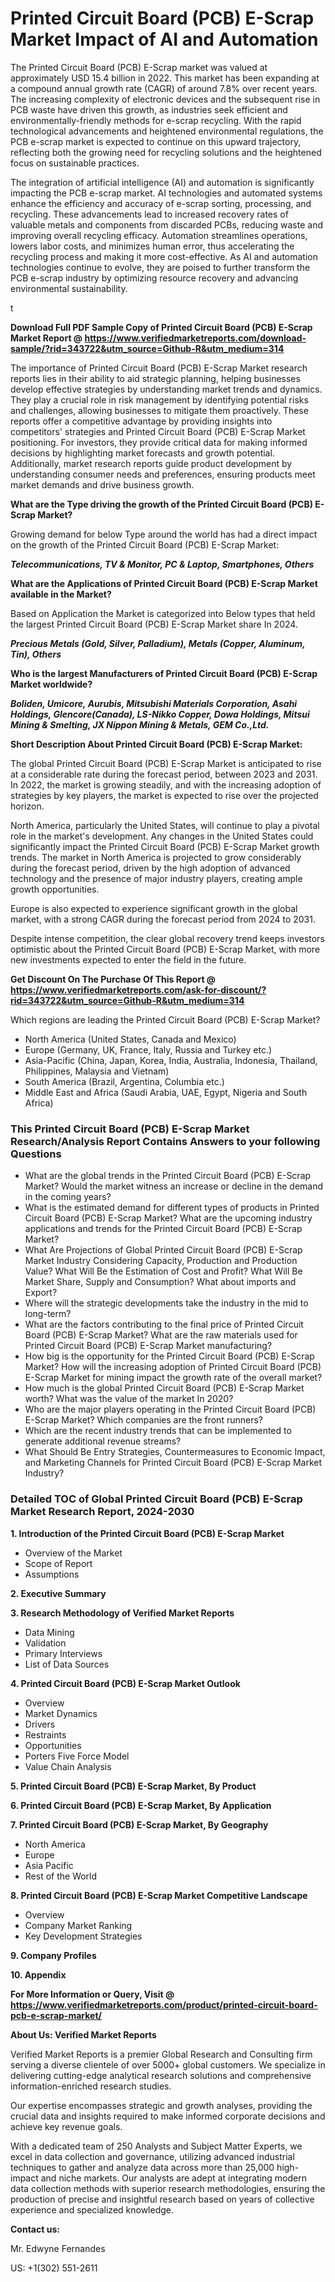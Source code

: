 <meta name="title" content="Global Printed Circuit Board (PCB) E-Scrap Market Impact of AI and Automation"><meta name="description" content="The Printed Circuit Board (PCB) E-Scrap market was valued at approximately USD 15.4 billion in 2022. This market has been expanding at a compound annual growth rate (C"><meta name="title" content="Printed Circuit Board (PCB) E-Scrap Market Size, Share, Scope, Trends, Growth, Opportunities, Analysis, Forecast"><h1>Printed Circuit Board (PCB) E-Scrap Market Impact of AI and Automation</h1><p>The Printed Circuit Board (PCB) E-Scrap market was valued at approximately USD 15.4 billion in 2022. This market has been expanding at a compound annual growth rate (CAGR) of around 7.8% over recent years. The increasing complexity of electronic devices and the subsequent rise in PCB waste have driven this growth, as industries seek efficient and environmentally-friendly methods for e-scrap recycling. With the rapid technological advancements and heightened environmental regulations, the PCB e-scrap market is expected to continue on this upward trajectory, reflecting both the growing need for recycling solutions and the heightened focus on sustainable practices.</p><p>The integration of artificial intelligence (AI) and automation is significantly impacting the PCB e-scrap market. AI technologies and automated systems enhance the efficiency and accuracy of e-scrap sorting, processing, and recycling. These advancements lead to increased recovery rates of valuable metals and components from discarded PCBs, reducing waste and improving overall recycling efficacy. Automation streamlines operations, lowers labor costs, and minimizes human error, thus accelerating the recycling process and making it more cost-effective. As AI and automation technologies continue to evolve, they are poised to further transform the PCB e-scrap industry by optimizing resource recovery and advancing environmental sustainability.</p>t</p><p id="" class=""><strong>Download Full PDF Sample Copy of Printed Circuit Board (PCB) E-Scrap Market Report @ <a href="https://www.verifiedmarketreports.com/download-sample/?rid=343722&utm_source=Github-R&utm_medium=314" target="_blank">https://www.verifiedmarketreports.com/download-sample/?rid=343722&utm_source=Github-R&utm_medium=314</a></strong></p><p>The importance of&nbsp;Printed Circuit Board (PCB) E-Scrap Market research reports lies in their ability to aid strategic planning, helping businesses develop effective strategies by understanding market trends and dynamics. They play a crucial role in risk management by identifying potential risks and challenges, allowing businesses to mitigate them proactively. These reports offer a competitive advantage by providing insights into competitors' strategies and Printed Circuit Board (PCB) E-Scrap Market positioning. For investors, they provide critical data for making informed decisions by highlighting market forecasts and growth potential. Additionally, market research reports guide product development by understanding consumer needs and preferences, ensuring products meet market demands and drive business growth.</p><p><strong>What are the&nbsp;Type driving the growth of the Printed Circuit Board (PCB) E-Scrap Market?</strong></p><p id="" class="">Growing demand for below Type around the world has had a direct impact on the growth of the Printed Circuit Board (PCB) E-Scrap Market:</p><em><strong>Telecommunications, TV & Monitor, PC & Laptop, Smartphones, Others</strong></em></p><strong>What are the&nbsp;Applications&nbsp;of Printed Circuit Board (PCB) E-Scrap Market available in the Market?</strong></p><p id="" class="">Based on Application the Market is categorized into Below types that held the largest Printed Circuit Board (PCB) E-Scrap Market share In 2024.</p><em><strong>Precious Metals (Gold, Silver, Palladium), Metals (Copper, Aluminum, Tin), Others</strong></em></p><strong>Who is the largest Manufacturers of Printed Circuit Board (PCB) E-Scrap Market worldwide?</strong></p><p><em><strong>Boliden, Umicore, Aurubis, Mitsubishi Materials Corporation, Asahi Holdings, Glencore(Canada), LS-Nikko Copper, Dowa Holdings, Mitsui Mining & Smelting, JX Nippon Mining & Metals, GEM Co.,Ltd.</strong></em></p><p id="" class=""><strong>Short Description About Printed Circuit Board (PCB) E-Scrap Market:</strong></p><p>The global Printed Circuit Board (PCB) E-Scrap Market is anticipated to rise at a considerable rate during the forecast period, between 2023 and 2031. In 2022, the market is growing steadily, and with the increasing adoption of strategies by key players, the market is expected to rise over the projected horizon.</p><p>North America, particularly the United States, will continue to play a pivotal role in the market's development. Any changes in the United States could significantly impact the Printed Circuit Board (PCB) E-Scrap Market growth trends. The market in North America is projected to grow considerably during the forecast period, driven by the high adoption of advanced technology and the presence of major industry players, creating ample growth opportunities.</p><p>Europe is also expected to experience significant growth in the global market, with a strong CAGR during the forecast period from 2024 to 2031.</p><p>Despite intense competition, the clear global recovery trend keeps investors optimistic about the Printed Circuit Board (PCB) E-Scrap Market, with more new investments expected to enter the field in the future.</p><p id="" class=""><strong>Get Discount On The Purchase Of This Report @ <a href="https://www.verifiedmarketreports.com/ask-for-discount/?rid=343722&utm_source=Github-R&utm_medium=314" target="_blank">https://www.verifiedmarketreports.com/ask-for-discount/?rid=343722&utm_source=Github-R&utm_medium=314</a></strong></p>Which regions are leading the Printed Circuit Board (PCB) E-Scrap Market?</p><ul><li>North America (United States, Canada and Mexico)</li><li>Europe (Germany, UK, France, Italy, Russia and Turkey etc.)</li><li>Asia-Pacific (China, Japan, Korea, India, Australia, Indonesia, Thailand, Philippines, Malaysia and Vietnam)</li><li>South America (Brazil, Argentina, Columbia etc.)</li><li>Middle East and Africa (Saudi Arabia, UAE, Egypt, Nigeria and South Africa)</li></ul><h3 id="" class="">This Printed Circuit Board (PCB) E-Scrap Market Research/Analysis Report Contains Answers to your following Questions</h3><ul><li>What are the global trends in the Printed Circuit Board (PCB) E-Scrap Market? Would the market witness an increase or decline in the demand in the coming years?</li><li>What is the estimated demand for different types of products in Printed Circuit Board (PCB) E-Scrap Market? What are the upcoming industry applications and trends for the Printed Circuit Board (PCB) E-Scrap Market?</li><li>What Are Projections of Global Printed Circuit Board (PCB) E-Scrap Market Industry Considering Capacity, Production and Production Value? What Will Be the Estimation of Cost and Profit? What Will Be Market Share, Supply and Consumption? What about imports and Export?</li><li>Where will the strategic developments take the industry in the mid to long-term?</li><li>What are the factors contributing to the final price of Printed Circuit Board (PCB) E-Scrap Market? What are the raw materials used for Printed Circuit Board (PCB) E-Scrap Market manufacturing?</li><li>How big is the opportunity for the Printed Circuit Board (PCB) E-Scrap Market? How will the increasing adoption of Printed Circuit Board (PCB) E-Scrap Market for mining impact the growth rate of the overall market?</li><li>How much is the global Printed Circuit Board (PCB) E-Scrap Market worth? What was the value of the market In 2020?</li><li>Who are the major players operating in the Printed Circuit Board (PCB) E-Scrap Market? Which companies are the front runners?</li><li>Which are the recent industry trends that can be implemented to generate additional revenue streams?</li><li>What Should Be Entry Strategies, Countermeasures to Economic Impact, and Marketing Channels for Printed Circuit Board (PCB) E-Scrap Market Industry?</li></ul><h3 id="" class="">Detailed TOC of Global Printed Circuit Board (PCB) E-Scrap Market Research Report, 2024-2030</h3><p id="" class=""><strong>1. Introduction of the Printed Circuit Board (PCB) E-Scrap Market</strong></p><ul><li>Overview of the Market</li><li>Scope of Report</li><li>Assumptions</li></ul><p id="" class=""><strong>2. Executive Summary</strong></p><p id="" class=""><strong>3. Research Methodology of Verified Market Reports</strong></p><ul><li>Data Mining</li><li>Validation</li><li>Primary Interviews</li><li>List of Data Sources</li></ul><p id="" class=""><strong>4. Printed Circuit Board (PCB) E-Scrap Market Outlook</strong></p><ul><li>Overview</li><li>Market Dynamics</li><li>Drivers</li><li>Restraints</li><li>Opportunities</li><li>Porters Five Force Model</li><li>Value Chain Analysis</li></ul><p id="" class=""><strong>5. Printed Circuit Board (PCB) E-Scrap Market, By Product</strong></p><p id="" class=""><strong>6. Printed Circuit Board (PCB) E-Scrap Market, By Application</strong></p><p id="" class=""><strong>7. Printed Circuit Board (PCB) E-Scrap Market, By Geography</strong></p><ul><li>North America</li><li>Europe</li><li>Asia Pacific</li><li>Rest of the World</li></ul><p id="" class=""><strong>8. Printed Circuit Board (PCB) E-Scrap Market Competitive Landscape</strong></p><ul><li>Overview</li><li>Company Market Ranking</li><li>Key Development Strategies</li></ul><p id="" class=""><strong>9. Company Profiles</strong></p><p id="" class=""><strong>10. Appendix</strong></p><p id="" class=""><strong>For More Information or Query, Visit @ <a href="https://www.verifiedmarketreports.com/product/printed-circuit-board-pcb-e-scrap-market/" target="_blank">https://www.verifiedmarketreports.com/product/printed-circuit-board-pcb-e-scrap-market/</a></strong></p><p id="" class=""><strong>About Us: Verified Market Reports</strong></p><p id="" class="">Verified Market Reports is a premier Global Research and Consulting firm serving a diverse clientele of over 5000+ global customers. We specialize in delivering cutting-edge analytical research solutions and comprehensive information-enriched research studies.</p><p id="" class="">Our expertise encompasses strategic and growth analyses, providing the crucial data and insights required to make informed corporate decisions and achieve key revenue goals.</p><p id="" class="">With a dedicated team of 250 Analysts and Subject Matter Experts, we excel in data collection and governance, utilizing advanced industrial techniques to gather and analyze data across more than 25,000 high-impact and niche markets. Our analysts are adept at integrating modern data collection methods with superior research methodologies, ensuring the production of precise and insightful research based on years of collective experience and specialized knowledge.</p><p id="" class=""><strong>Contact us:</strong></p><p id="" class="">Mr. Edwyne Fernandes</p><p id="" class="">US: +1(302) 551-2611</p>